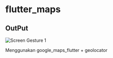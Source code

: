 # flutter_maps
## OutPut
![Screen Gesture 1](Images/01.gif)

Menggunakan google_maps_flutter + geolocator